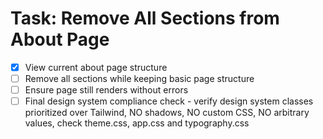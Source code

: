 # Task: Remove All Sections from About Page

- [x] View current about page structure
- [ ] Remove all sections while keeping basic page structure
- [ ] Ensure page still renders without errors
- [ ] Final design system compliance check - verify design system classes prioritized over Tailwind, NO shadows, NO custom CSS, NO arbitrary values, check theme.css, app.css and typography.css